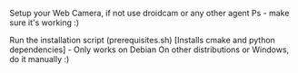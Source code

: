 Setup your Web Camera, if not use droidcam or any other agent 
Ps - make sure it's working :) 

Run the installation script (prerequisites.sh) [Installs cmake and python dependencies] - Only works on Debian
On other distributions or Windows, do it manually :) 


